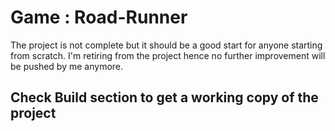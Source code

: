 # Game : Road-Runner 
The project is not complete but it should be a good start for anyone starting from scratch. I'm retiring from the project hence no further improvement will be pushed by me anymore. 
## Check Build section to get a working copy of the project
